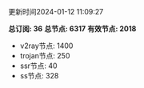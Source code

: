 更新时间2024-01-12 11:09:27

**总订阅: 36**
**总节点: 6317**
**有效节点: 2018**
- v2ray节点: 1400
- trojan节点: 250
- ssr节点: 40
- ss节点: 328
